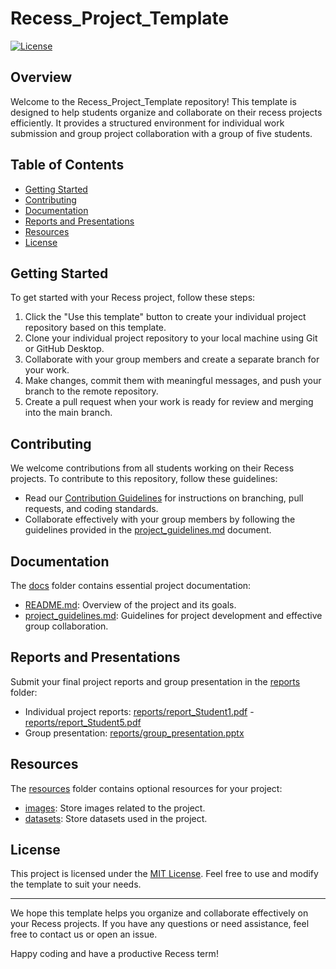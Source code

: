 # Recess_Project_Template

[![License](https://img.shields.io/badge/License-MIT-blue.svg)](https://opensource.org/licenses/MIT)

## Overview

Welcome to the Recess_Project_Template repository! This template is designed to help students organize and collaborate on their recess projects efficiently. It provides a structured environment for individual work submission and group project collaboration with a group of five students.

## Table of Contents

- [Getting Started](#getting-started)
- [Contributing](#contributing)
- [Documentation](#documentation)
- [Reports and Presentations](#reports-and-presentations)
- [Resources](#resources)
- [License](#license)

## Getting Started

To get started with your Recess project, follow these steps:

1. Click the "Use this template" button to create your individual project repository based on this template.
2. Clone your individual project repository to your local machine using Git or GitHub Desktop.
3. Collaborate with your group members and create a separate branch for your work.
4. Make changes, commit them with meaningful messages, and push your branch to the remote repository.
5. Create a pull request when your work is ready for review and merging into the main branch.

## Contributing

We welcome contributions from all students working on their Recess projects. To contribute to this repository, follow these guidelines:

- Read our [Contribution Guidelines](CONTRIBUTING.md) for instructions on branching, pull requests, and coding standards.
- Collaborate effectively with your group members by following the guidelines provided in the [project_guidelines.md](docs/project_guidelines.md) document.

## Documentation

The [docs](docs) folder contains essential project documentation:

- [README.md](docs/README.md): Overview of the project and its goals.
- [project_guidelines.md](docs/project_guidelines.md): Guidelines for project development and effective group collaboration.

## Reports and Presentations

Submit your final project reports and group presentation in the [reports](reports) folder:

- Individual project reports: [reports/report_Student1.pdf](reports/report_Student1.pdf) - [reports/report_Student5.pdf](reports/report_Student5.pdf)
- Group presentation: [reports/group_presentation.pptx](reports/group_presentation.pptx)

## Resources

The [resources](resources) folder contains optional resources for your project:

- [images](resources/images): Store images related to the project.
- [datasets](resources/datasets): Store datasets used in the project.

## License

This project is licensed under the [MIT License](LICENSE). Feel free to use and modify the template to suit your needs.

---

We hope this template helps you organize and collaborate effectively on your Recess projects. If you have any questions or need assistance, feel free to contact us or open an issue.

Happy coding and have a productive Recess term!
